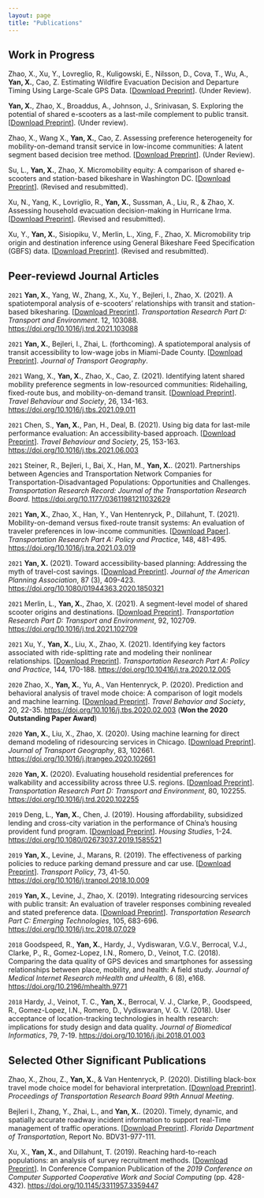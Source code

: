 ```yaml
---
layout: page
title: "Publications"
---
```



## Work in Progress

Zhao, X., Xu, Y., Lovreglio, R., Kuligowski, E., Nilsson, D., Cova, T., Wu, A., **Yan, X.**, Cao, Z. Estimating Wildfire Evacuation Decision and Departure Timing Using Large-Scale GPS Data. [[Download Preprint](https://www.researchgate.net/profile/Ruggiero-Lovreglio/publication/354645591_Estimating_Wildfire_Evacuation_Decision_and_Departure_Timing_Using_Large-Scale_GPS_Data/links/614407888a9a2126664dd0b6/Estimating-Wildfire-Evacuation-Decision-and-Departure-Timing-Using-Large-Scale-GPS-Data.pdf?_sg%5B0%5D=jJPb-ngUIPmN-6dKazuCO9J7bGtXFmeAEEdIIvy4WAQjdPil2vCoO7P-ppPAsqxFBxzazV1NN3cZsXlK-fRbvA.U4FYUParxUG_I5MQea6pltKQbhfcWTcWNu9tuiBAYkw-fz4RPuGvdjEiRXlkNursnUguuW6ZlZgbkQXBwemkrA.uMaSOeOf6b4spbahkZi-EJDwIchD99hRDQrQJmy3KRGLNZuC8p2KRge8M-1RYaGnM9HhD8oRGn-W0ALgz0lR5Q&_sg%5B1%5D=aqP9gXkZFqIQsgnGYxdlxrlUQPfnsxeRLtDnp34WIG6aidENm3S0YJfNCRgmUwEMzOrl1Zy-d9cehw54xwDEsGkbDSyBMGwEtyi0S6vj-abO.U4FYUParxUG_I5MQea6pltKQbhfcWTcWNu9tuiBAYkw-fz4RPuGvdjEiRXlkNursnUguuW6ZlZgbkQXBwemkrA.uMaSOeOf6b4spbahkZi-EJDwIchD99hRDQrQJmy3KRGLNZuC8p2KRge8M-1RYaGnM9HhD8oRGn-W0ALgz0lR5Q&_iepl=)]. (Under Review).

**Yan, X.**, Zhao, X., Broaddus, A., Johnson, J., Srinivasan, S. Exploring the potential of shared e-scooters as a last-mile complement to public transit. [[Download Preprint](https://github.com/jacobyan0/jacobyan0.github.io/raw/master/ArticlesPreprints/Scooter_Last_Mile_Transit.pdf)]. (Under review).

Zhao, X., Wang X., **Yan, X.**, Cao, Z. Assessing preference heterogeneity for mobility-on-demand transit service in low-income communities: A latent segment based decision tree method. [[Download Preprint](https://www.researchgate.net/publication/349002219_Assessing_Preference_Heterogeneity_for_Mobility-on-Demand_Transit_Service_in_Low-Income_Communities_A_Latent_Segmentation_Based_Decision_Tree_Method/fulltext/601abf09a6fdcc37a8ff4b52/Assessing-Preference-Heterogeneity-for-Mobility-on-Demand-Transit-Service-in-Low-Income-Communities-A-Latent-Segmentation-Based-Decision-Tree-Method.pdf?_sg%5B0%5D=8D75_kLH8HVIKiSQuFSwHeLLjoQTHqIScwQ9undjRTj2MYxD8f2GNfWXrsJv6lMVidYt0WhXzqyihB0bwJ5x4w.JLuhjVANPxYeGhb0Dtt2E_9VqnKDTSO3ftTLtlDk4WNpFb65RXvh1fjSnHzjTOU_5hLp_XqWWXI1jJmGtffBDg.QUzxNyqssFnK2PHOY9sGyChZOkwbWwwv_IagtcVwQ2U59czKqJHge6fbFJIJ2QE4uLVDbEv2BIIo_JnWnZUOcw&_sg%5B1%5D=J0612UDd8PVzvNraMCotNJORVpjyFCd14ONvV_lSe_iZxC3ggVrLasik8mwIO6bJO5wQUqGHYhcKrXsweetjPNRE8_s3H4ooi_Zff2MV0pZ9.JLuhjVANPxYeGhb0Dtt2E_9VqnKDTSO3ftTLtlDk4WNpFb65RXvh1fjSnHzjTOU_5hLp_XqWWXI1jJmGtffBDg.QUzxNyqssFnK2PHOY9sGyChZOkwbWwwv_IagtcVwQ2U59czKqJHge6fbFJIJ2QE4uLVDbEv2BIIo_JnWnZUOcw&_sg%5B2%5D=r9kQqRq2VQpmSPix6UzWPk-OBo3xPifasCEKkUlNIq-HuUxJxoxMVkxNRSi9dysdBpf9DI7eVXRm0i8.LCcevgZam0aPIQwSN61Hs6tx7qlvhvs1g2lU_V57Qte85Qa2UZuIzzYAaktin-JVTs4VIFiqCsZGyQw3JrtEdg&_iepl=)]. (Under Review).

Su, L., **Yan, X.**, Zhao, X. Micromobility equity: A comparison of shared e-scooters and station-based bikeshare in Washington DC. [[Download Preprint](https://github.com/jacobyan0/jacobyan0.github.io/raw/master/ArticlesPreprints/Micromobility%20equity_e-scooters%20vs%20bikeshare.pdf)]. (Revised and resubmitted).

Xu, N., Yang, K., Lovriglio, R., **Yan, X.**, Sussman, A., Liu, R., \& Zhao, X. Assessing household evacuation decision-making in Hurricane Irma. [[Download Preprint]()]. (Revised and resubmitted).

Xu, Y., **Yan, X.**, Sisiopiku, V., Merlin, L., Xing, F., Zhao, X. Micromobility trip origin and destination inference using General Bikeshare Feed Specification (GBFS) data. [[Download Preprint](https://arxiv.org/pdf/2010.12006.pdf)]. (Revised and resubmitted).



## Peer-reviewd Journal Articles

`2021`  **Yan, X.**, Yang, W., Zhang, X., Xu, Y., Bejleri, I., Zhao, X. (2021). A spatiotemporal analysis of e-scooters’ relationships with transit and station-based bikesharing. [[Download Preprint](https://www.researchgate.net/profile/Xilei-Zhao-2/publication/355383039_A_spatiotemporal_analysis_of_e-scooters'_relationships_with_transit_and_station-based_bikeshare/links/616e022c25467d2f0059dea5/A-spatiotemporal-analysis-of-e-scooters-relationships-with-transit-and-station-based-bikeshare.pdf?_sg%5B0%5D=_XqK5sdms5R3ywizuu0YecPO_7-W_iejXqKtKvWji604FbWI18sTD7Ao3MBw9CFpQGyK69F2bcwfqxQuH3AU9w.EI98qaQlXYcsWvPFxBgyt3fZV6uzfkQSQLQk_E25dOzMhFBGHQuTQOdxlAWVSc_RwFThb-UaglzqXi9DAZiCtQ.57QuGZSh3AKI7nwLt0_LPUjgKQ-l74cA2tG4ZFFFKFPBFvQ5r11tTe62U32cKDNlo5icTGp1feQQvw0saU2TZQ&_sg%5B1%5D=Ib0wDK9zjCh0ci0h2Y7DeLwnllgE4d02KG4LrKSi9GPZjC-MsoTPGOUYVB4tqWuSQstTJry3pQnublFLabYxBK58zQImJ0Le_-uofHpfLwvZ.EI98qaQlXYcsWvPFxBgyt3fZV6uzfkQSQLQk_E25dOzMhFBGHQuTQOdxlAWVSc_RwFThb-UaglzqXi9DAZiCtQ.57QuGZSh3AKI7nwLt0_LPUjgKQ-l74cA2tG4ZFFFKFPBFvQ5r11tTe62U32cKDNlo5icTGp1feQQvw0saU2TZQ&_iepl=)]. *Transportation Research Part D: Transport and Environment*. 12, 103088. https://doi.org/10.1016/j.trd.2021.103088

 `2021`  **Yan, X.**, Bejleri, I., Zhai, L. (forthcoming). A spatiotemporal analysis of transit accessibility to low-wage jobs in Miami-Dade County. [[Download Preprint](https://www.researchgate.net/profile/Xiang-Yan-8/publication/355890560_A_spatiotemporal_analysis_of_transit_accessibility_to_low-wage_jobs_in_Miami-Dade_County/links/618308c8eef53e51e126c1b5/A-spatiotemporal-analysis-of-transit-accessibility-to-low-wage-jobs-in-Miami-Dade-County.pdf?_sg%5B0%5D=wo8gm6p6WCy9OC2edkGOlTEM_NqVW44RCvaAsFLYFL31qZQhx1ZX6HqTruTiQv4zl2OAioj_PWNNbBwfVh43Og.Z5GyBZ6pZBuFMaeD1up2t3VpTQyWjlEzQnRHA-4ACFWuBKE5kWyWFnIcdCnzdjvscc1xO34PGQGKxEGAsE0f6w.kq808vokAD6AY1x1BVXVZVqIkjPXUp-CvjIdqbIehwhtcp6J3HgvJTCDmeXqFFOkD9cxLPByvyF1npldheLHsA&_sg%5B1%5D=DXSQDpV58BPhI59wUh3niVi1BS6cSbIu-tcipGrPJstEC3rKO3ufctOMj35OqR0K1T0mbEZUquFvh96xD7xVaDlgbQunOJ1uzcddnydl_QpK.Z5GyBZ6pZBuFMaeD1up2t3VpTQyWjlEzQnRHA-4ACFWuBKE5kWyWFnIcdCnzdjvscc1xO34PGQGKxEGAsE0f6w.kq808vokAD6AY1x1BVXVZVqIkjPXUp-CvjIdqbIehwhtcp6J3HgvJTCDmeXqFFOkD9cxLPByvyF1npldheLHsA&_iepl=)]. *Journal of Transport Geography*.

`2021`  Wang, X., **Yan, X.**, Zhao, X., Cao, Z. (2021). Identifying latent shared mobility preference segments in low-resourced communities: Ridehailing, fixed-route bus, and mobility-on-demand transit. [[Download Preprint](https://arxiv.org/ftp/arxiv/papers/2107/2107.04412.pdf)]. *Travel Behaviour and Society*, 26, 134-163. https://doi.org/10.1016/j.tbs.2021.09.011

`2021`  Chen, S., **Yan, X.**, Pan, H., Deal, B. (2021). Using big data for last-mile performance evaluation: An accessibility-based approach. [[Download Preprint](https://www.researchgate.net/profile/Xiang-Yan-8/publication/353412604_Using_big_data_for_last_mile_performance_evaluation_An_accessibility-based_approach/links/61830abc0be8ec17a96a1daf/Using-big-data-for-last-mile-performance-evaluation-An-accessibility-based-approach.pdf?_sg%5B0%5D=LhNG-PiT8o45NGdx1QSzITiMYrkwF2ceXdZ_mc4MjXRS8vsM_VGaGPp_sZzu0m5_57KGJ6XL1hLJu4pvf6wpUg.5tH-tNLGc3n_0UFf0EwHRRV1mMlcScbvaHFZvWQz03ZY4vELbvCzBQY1sfjs9c4yXf-D4MQdPLr9n-BYGv5xag.mHPb8oyy8gVRIf8uEIcNp5f3bGfvKAkEhlPOZd4PhVqZOn5slwDfQU3xNgaLIHvzQVHoUViuT6wOm4KuKPooyw&_sg%5B1%5D=yFo7enfmR1wRtoZP3aSo8ZjMiaQPA_drb5PnliGh-JcpnAO6M-D8bG6ekl9WjH6sMKcNfnTw1P6l5-kOksQ5W7aWFDAGDkrhVYhO7ntFt6NR.5tH-tNLGc3n_0UFf0EwHRRV1mMlcScbvaHFZvWQz03ZY4vELbvCzBQY1sfjs9c4yXf-D4MQdPLr9n-BYGv5xag.mHPb8oyy8gVRIf8uEIcNp5f3bGfvKAkEhlPOZd4PhVqZOn5slwDfQU3xNgaLIHvzQVHoUViuT6wOm4KuKPooyw&_sg%5B2%5D=cs00J8DdGEJZtJGQba0dTegBb2znGcbY6MLequ0PHOp2H21s9UkOfR3NvMrgJ3WH5bH66lnWdcJdrrI.IBU22bW6F0KQLtNApuDkQTnG4wx6vYqS_gCQF7zSovoVadivpndbhFxIRh449A6WDNRmJKzZM28wvwTyNueJkw&_iepl=)]. *Travel Behaviour and Society*, 25, 153-163. https://doi.org/10.1016/j.tbs.2021.06.003

`2021`  Steiner, R., Bejleri, I., Bai, X., Han, M., **Yan, X.**. (2021). Partnerships between Agencies and Transportation Network Companies for Transportation-Disadvantaged Populations: Opportunities and Challenges. *Transportation Research Record: Journal of the Transportation Research Board*. https://doi.org/10.1177/03611981211032629

`2021`  **Yan, X.**, Zhao, X., Han, Y., Van Hentenryck, P., Dillahunt, T. (2021). Mobility-on-demand versus fixed-route transit systems: An evaluation of traveler preferences in low-income communities. [[Download Paper](https://www.sciencedirect.com/sdfe/reader/pii/S0965856421000835/pdf)]. *Transportation Research Part A: Policy and Practice*, 148, 481-495. https://doi.org/10.1016/j.tra.2021.03.019

`2021`  **Yan, X.** (2021). Toward accessibility-based planning: Addressing the myth of travel-cost savings. [[Download Preprint](https://github.com/jacobyan0/jacobyan0.github.io/raw/master/ArticlesPreprints/JAPA_AcceptedManuscript.pdf)]. *Journal of the American Planning Association*, 87 (3), 409-423. https://doi.org/10.1080/01944363.2020.1850321

`2021`  Merlin, L., **Yan, X.**, Zhao, X. (2021). A segment-level model of shared scooter origins and destinations. [[Download Preprint](https://github.com/jacobyan0/jacobyan0.github.io/raw/master/ArticlesPreprints/Segment_level_scooter_demand.pdf)]. *Transportation Research Part D: Transport and Environment*, 92, 102709. https://doi.org/10.1016/j.trd.2021.102709

`2021`  Xu, Y., **Yan, X.**, Liu, X., Zhao, X. (2021). Identifying key factors associated with ride-splitting rate and modeling their nonlinear relationships. [[Download Preprint](https://www.researchgate.net/profile/Xiang-Yan-8/publication/348454173_Identifying_key_factors_associated_with_ridesplitting_adoption_rate_and_modeling_their_nonlinear_relationships/links/61832e3f0be8ec17a96a2228/Identifying-key-factors-associated-with-ridesplitting-adoption-rate-and-modeling-their-nonlinear-relationships.pdf?_sg%5B0%5D=ii77kL2TSCXHZO21i-LMQeGj6yqbiGPGGjKbS6k81u-Nb70E_fH_HBrA0u2pYYawJe69SMXHUg3oKpuAb__22A.PHm2iebpkpQ9gQAMyxMfPPK_9bxGyvFiB9B46wJHhzNeSoOslUZ2zdX7bPh9WoqHz0DUr9ycRguSawPSmBjWOg.JleI1aNEhB1iGxOV8SFTE1c52F1a6gmKbGinGiy1cwlGEcXvm1EkQTUbk-nbocndxn-Uj5Q_nvjxMbYfBfFq3g&_sg%5B1%5D=ji_zkig6ODyiYn6EpiHBhE2gEayARBbEIy2edIuyEjv4D1kK0OUh90ZgQced6xdSWVLE-1vj0sCr8ZK1iezYggjmN-r3Duc2bwhK9FH020Eh.PHm2iebpkpQ9gQAMyxMfPPK_9bxGyvFiB9B46wJHhzNeSoOslUZ2zdX7bPh9WoqHz0DUr9ycRguSawPSmBjWOg.JleI1aNEhB1iGxOV8SFTE1c52F1a6gmKbGinGiy1cwlGEcXvm1EkQTUbk-nbocndxn-Uj5Q_nvjxMbYfBfFq3g&_iepl=)]. *Transportation Research Part A: Policy and Practice*, 144, 170-188. https://doi.org/10.10416/j.tra.2020.12.005

`2020`  Zhao, X., **Yan, X.**, Yu, A., Van Hentenryck, P. (2020). Prediction and behavioral analysis of travel mode choice: A comparison of logit models and machine learning. [[Download Preprint](https://pdf.sciencedirectassets.com/287517/1-s2.0-S2214367X20X00020/1-s2.0-S2214367X19302455/am.pdf?X-Amz-Security-Token=IQoJb3JpZ2luX2VjEKX%2F%2F%2F%2F%2F%2F%2F%2F%2F%2FwEaCXVzLWVhc3QtMSJIMEYCIQC5lUfdDnNXZ8qGWrmDVnfIUTzqOrkQD50U7O%2FycXTP%2FwIhAIy9xXdLzwIiJ7OOnwGehmxTPHnn4ijBy0w%2BuM8vektMKvoDCE4QBBoMMDU5MDAzNTQ2ODY1IgxgkyM4aGltt170XFUq1wPHNHhSQDOwpt9wxzZZyGpR%2FR4a4rOphxOvZlMMQj3TzwULGOrHxOIJf%2BBE%2BoepSnP%2BnBgBLSLGmZld3SIC1SXV48iXPz4kRTysGtbCAOxZ2ftLMAGel3NhKYU1HEgm04Sst1Om%2FMpq1lKhOTdl9qoZTS%2FYy0ZbxuYw4S7Re0yvFmk1UNFHrfeiqMjDiYWakMCxBdui69Id%2BVR2lD4v74f3xYtVNi5cw4gKMLIzdQyTgo0ptBB%2FIuUBgCga%2Buv4MuIWd8oGDFcaSD9YDpIis8GpMecsvV8YXMHcLz9cNpA%2BwNRUWTgRx4VfUy9t1a8pLjqdJ%2BtA1ZSW6qxNc1aOT6CntcKtsjPpvCQ5cgZTlQ9ZxtikmGMa7r1bR8haMcChs53lT9eQoatiZpXWZOP6CwmjakPJrlllMMgdE3KQSOf%2BIZ9k3zVFSLHuh4vGWGhaIumvy0eU3XJytAayFF9aHnw0Z7Tj5BeVvPG7a71pDmDwt%2FINVC9Tbn0%2BAYym1Ltw%2BHlqcTf3%2BRA4Rl4voXA8x4JEV5OSglCy0nNUT91L7dW7q4L1%2FFYGu3PUNPRPt30dt44%2Fr0Vc%2BKczpIVAkOdfo7FXuLQyhUatDnuLn9vEQ8GMmnq7KtOiOCswsOmLjAY6pAFvxEcK3pUQIT%2B4321pWezAibZG2BXfu%2FXxfJ4Q0rSbxsgeba4FtS2XJjH%2F%2B%2FJqXbghg5Nzei2nOCiWPohIKxwlIjJ3V7V%2BosisSqtSfaaOTNmLkK4FKe0g1RQj67CYUOHBg3F4DMxmzoZspw6uHsdNDWFWXdr%2FcNzux6CG95Gi2qTOO%2B3NNX%2FakHURNE3DCSGgPUnWlSQNJDg4kItly79%2BB8D6dQ%3D%3D&X-Amz-Algorithm=AWS4-HMAC-SHA256&X-Amz-Date=20211103T222533Z&X-Amz-SignedHeaders=host&X-Amz-Expires=300&X-Amz-Credential=ASIAQ3PHCVTY4PAZUKQI%2F20211103%2Fus-east-1%2Fs3%2Faws4_request&X-Amz-Signature=2c03159cad086e91b1ddc4b7239a20baf9b4924ee28adb354bc8db52b379bafe&hash=e8beae1ec82d9927523e2c9231a2ad113a887834a636eb393300e193b9f00dfb&host=68042c943591013ac2b2430a89b270f6af2c76d8dfd086a07176afe7c76c2c61&pii=S2214367X19302455&tid=pdf-753a8afc-f45a-45a8-9092-8cef15ca53e7&sid=dfe731b46bd631486e4a34f0a3733d5726f6gxrqa&type=client)]. *Travel Behavior and Society*, 20, 22-35. https://doi.org/10.1016/j.tbs.2020.02.003 (**Won the 2020 Outstanding Paper Award**)

`2020`  **Yan, X.**, Liu, X., Zhao, X. (2020). Using machine learning for direct demand modeling of ridesourcing services in Chicago. [[Download Preprint](https://www.researchgate.net/profile/Xiang-Yan-8/publication/339003473_Using_Machine_Learning_for_Direct_Demand_Modeling_of_Ridesourcing_Services_in_Chicago/links/5e417894299bf1cdb91f5001/Using-Machine-Learning-for-Direct-Demand-Modeling-of-Ridesourcing-Services-in-Chicago.pdf?_sg%5B0%5D=VcEyQUtWyQZKvQIv9_eak-QwK9_zUUZ7oS3LO7IVNPV9iXLwY4WqJ0xWEdQ0DPOj_0dDfpC47-SkCMKUg4oIrg.gzhJYuTj12OhLiimCp4uM6Pu13CLfs0Ik_2JCLsMO-fDi57eNhAQq2tTZ7FYp_DXCaXc29wTyBVQa1ifTg_O6w.Z0Ofr5HCCn8-9lQczF6_8E-qmF71CikjTh3H7B9cim8fjd-TgT1ZL7ift6zavI-kWj2kfsVLUnBKTgGno9-Fvw&_sg%5B1%5D=SEiZYJWf9TbNrknVzdiOQNgZ0nbsBRToYTOwIWLghUj53Bs5POZYILIP1sB2pyR3Zb9Qjz0r0F8Yt31ZO3ErERHejy73YWWwhHp9Gb-Pyt4f.gzhJYuTj12OhLiimCp4uM6Pu13CLfs0Ik_2JCLsMO-fDi57eNhAQq2tTZ7FYp_DXCaXc29wTyBVQa1ifTg_O6w.Z0Ofr5HCCn8-9lQczF6_8E-qmF71CikjTh3H7B9cim8fjd-TgT1ZL7ift6zavI-kWj2kfsVLUnBKTgGno9-Fvw&_iepl=)]. *Journal of Transport Geography*, 83, 102661. https://doi.org/10.1016/j.jtrangeo.2020.102661

`2020`  **Yan, X.** (2020). Evaluating household residential preferences for walkability and accessibility across three U.S. regions. [[Download Preprint](https://www.researchgate.net/profile/Xiang-Yan-8/publication/339146778_Evaluating_household_residential_preferences_for_walkability_and_accessibility_across_three_US_regions/links/5e4177a992851c7f7f2f11d1/Evaluating-household-residential-preferences-for-walkability-and-accessibility-across-three-US-regions.pdf?_sg%5B0%5D=nqq8_c3IoSvlIxqtp2AMW_ub4IoHW-DAqaWUhImG_YKTPN7x7n3q3uOtdl2bAlxA9vOmOr-2RzXeWnwxohazEQ.P0z7p84gDKeUrjzQT0XjImH2ce7WTaEVfJBok_35p8vf3Hsa8heWQiw697b44hsaVnw5y9bvZQxjFtXWpfGqmA.-CTF050gD1XlCgPRdEQaZ2C1sMJaog0rHZsiV0QFukO6N-5QQg73NGqe0cyWHCTKGTSyB1sgFzT09lXPfiOmNQ&_sg%5B1%5D=ZCU8qiVBfiSgm0-3_6jgNzUNNeLATv5hW4sG5W2f2vawxk0IgWkO9G5TcT9qEHhlg5J-pPdes-XCIF-IBQEdJOaERe1R0_VwjbXf52U6JfhB.P0z7p84gDKeUrjzQT0XjImH2ce7WTaEVfJBok_35p8vf3Hsa8heWQiw697b44hsaVnw5y9bvZQxjFtXWpfGqmA.-CTF050gD1XlCgPRdEQaZ2C1sMJaog0rHZsiV0QFukO6N-5QQg73NGqe0cyWHCTKGTSyB1sgFzT09lXPfiOmNQ&_iepl=)]. *Transportation Research Part D: Transport and Environment*, 80, 102255. https://doi.org/10.1016/j.trd.2020.102255

`2019`  Deng, L., **Yan, X.**, Chen, J. (2019). Housing affordability, subsidized lending and cross-city variation in the performance of China’s housing provident fund program. [[Download Preprint]()]. *Housing Studies*, 1-24. https://doi.org/10.1080/02673037.2019.1585521

`2019`  **Yan, X.**, Levine, J., Marans, R. (2019). The effectiveness of parking policies to reduce parking demand pressure and car use. [[Download Preprint](https://www.researchgate.net/profile/Xiang-Yan-8/publication/328607931_The_effectiveness_of_parking_policies_to_reduce_parking_demand_pressure_and_car_use/links/5e417959a6fdccd9659a0b73/The-effectiveness-of-parking-policies-to-reduce-parking-demand-pressure-and-car-use.pdf?_sg%5B0%5D=Qcwa2RLGD0vaLVHGQ9Qqie3OxX8X8hoV84BNcLupFc5qeQkz4kCp0vOWpXB7JHr2r2j4vO17VPRGmF2zvATIIA.DjqTxNNQYFNZIXlhbHdQ0pqT7XlBAf0j2kjz7s8_n5_snORtyOO3j8vLKGi83Lq_aIIL4CQmNFYlAKX2eyNVog.ZaSV-zfzuxjqyeHdc7s4xEgClqrdMF9ReZzSBukFbsZSuTe34blCbYHNwCxhlXOmM7-LQirm4RsDwXZkwltdUQ&_sg%5B1%5D=N8GEkwLcaKRXU0KDCMfp3gzqWx4l57x_WFGVroMGBMeSmiss7-vaOk2QZ9ouKVrqHLXIpy5Z2wivxe12zPIfpUQYq4jeYizvHP2KURXmA2kn.DjqTxNNQYFNZIXlhbHdQ0pqT7XlBAf0j2kjz7s8_n5_snORtyOO3j8vLKGi83Lq_aIIL4CQmNFYlAKX2eyNVog.ZaSV-zfzuxjqyeHdc7s4xEgClqrdMF9ReZzSBukFbsZSuTe34blCbYHNwCxhlXOmM7-LQirm4RsDwXZkwltdUQ&_iepl=)]. *Transport Policy*, 73, 41-50. https://doi.org/10.1016/j.tranpol.2018.10.009

`2019`  **Yan, X.**, Levine, J., Zhao, X. (2019). Integrating ridesourcing services with public transit: An evaluation of traveler responses combining revealed and stated preference data. [[Download Preprint](https://www.researchgate.net/profile/Xiang-Yan-8/publication/326729725_Integrating_ridesourcing_services_with_public_transit_An_evaluation_of_traveler_responses_combining_revealed_and_stated_preference_data/links/5e4179c4a6fdccd9659a0b8b/Integrating-ridesourcing-services-with-public-transit-An-evaluation-of-traveler-responses-combining-revealed-and-stated-preference-data.pdf?_sg%5B0%5D=JJT7r7oYeUTn9nPmF_WCDNvf4NlMY0USqWu5TGA6LVjovNfPbSgC7vaFakpwBEcIkpCxGsAiY1mzmncBpNrSBw.vEOA5C7t_rZIq3ceKbihCPmaBcsLFsGLKdDHNQt6KVwJF_pWPhdnGZlxp3WKyaqmE-Go-4VgOZ6U6CbW2r6nOg.rnNrwG02I_pEvbNw-696rZ_2p-dVFbEfH0_YZO1iiUHVWzkibMijt18F81bmArQ2rwp74oWSsqANbdyRobM1_g&_sg%5B1%5D=h2eUL5dDf6Lr2koNJ74vfgnYsU7vQBclZeN-gFKv8tbq-Tx5QRZsBh2otaNAtCWVyVkZEvnSjL1gK_7r9uXYDx-KH7kypfHFBWCG7_qL8jGD.vEOA5C7t_rZIq3ceKbihCPmaBcsLFsGLKdDHNQt6KVwJF_pWPhdnGZlxp3WKyaqmE-Go-4VgOZ6U6CbW2r6nOg.rnNrwG02I_pEvbNw-696rZ_2p-dVFbEfH0_YZO1iiUHVWzkibMijt18F81bmArQ2rwp74oWSsqANbdyRobM1_g&_sg%5B2%5D=WN9owVfpo4XehygogMug8lwlsI8gWJkusj__GUasQXo1HJVWqu0I4jCc2z1LfnksmkDdt55VHBfM06I.VJ83HF88MrPfnKx8UROx1Lz-ZIvnJF8vIICCUr356TKpud2IiRZtWW84fKvmQuQOwYBw0iXPvHQJG06NkmsOpw&_iepl=)]. *Transportation Research Part C: Emerging Technologies*, 105, 683-696. https://doi.org/10.1016/j.trc.2018.07.029

`2018`  Goodspeed, R., **Yan, X.**, Hardy, J., Vydiswaran, V.G.V., Berrocal, V.J., Clarke, P., R., Gomez-Lopez, I.N., Romero, D., Veinot, T.C. (2018). Comparing the data quality of GPS devices and smartphones for assessing relationships between place, mobility, and health: A field study. *Journal of Medical Internet Research mHealth and uHealth*, 6 (8), e168. https://doi.org/10.2196/mhealth.9771

`2018` Hardy, J., Veinot, T. C., **Yan, X.**, Berrocal, V. J., Clarke, P., Goodspeed, R., Gomez-Lopez, I.N., Romero, D., Vydiswaran, V. G. V. (2018). User acceptance of location-tracking technologies in health research: implications for study design and data quality. *Journal of Biomedical Informatics*, 79, 7-19. https://doi.org/10.1016/j.jbi.2018.01.003


## Selected Other Significant Publications

Zhao, X., Zhou, Z., **Yan, X.**, \& Van Hentenryck, P. (2020). Distilling black-box travel mode choice model for behavioral interpretation. [[Download Preprint](https://arxiv.org/pdf/1910.13930.pdf)]. *Proceedings of Transportation Research Board 99th Annual Meeting*.

Bejleri I., Zhang, Y., Zhai, L., and **Yan, X.**. (2020). Timely, dynamic, and spatially accurate roadway incident information to support real-Time management of traffic operations. [[Download Preprint](https://fdotwww.blob.core.windows.net/sitefinity/docs/default-source/research/reports/fdot-bdv31-977-111-rpt.pdf)]. *Florida Department of Transportation*, Report No. BDV31-977-111.

Xu, X., **Yan, X.**, and Dillahunt, T. (2019). Reaching hard-to-reach populations: an analysis of survey recruitment methods. [[Download Preprint](https://dl.acm.org/doi/pdf/10.1145/3311957.3359447?casa_token=rPQn4j5cIt0AAAAA:2G5pw6UJ6gnGeSbQjMqoR8I2n1zhh3y2lVCOBDmUy7UpPOpM07sm4xFwe2cDmUJbnAi6EHht-Ao)]. In Conference Companion Publication of the *2019 Conference on Computer Supported Cooperative Work and Social Computing* (pp. 428-432). https://doi.org/10.1145/3311957.3359447
